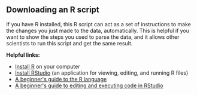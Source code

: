 ## Downloading an R script

If you have R installed, this R script can act as a set of instructions to make the changes you just made to the data, automatically. This is helpful if you want to show the steps you used to parse the data, and it allows other scientists to run this script and get the same result.

**Helpful links:**

* [Install R](https://cran.rstudio.com/) on your computer
* [Install RStudio](https://www.rstudio.com/products/rstudio/download/#download) (an application for viewing, editing, and running R files)
* [A beginner's guide to the R language](https://www.computerworld.com/article/2497143/business-intelligence/business-intelligence-beginner-s-guide-to-r-introduction.html)
* [A beginner's guide to editing and executing code in RStudio](https://support.rstudio.com/hc/en-us/articles/200484448-Editing-and-Executing-Code) 
